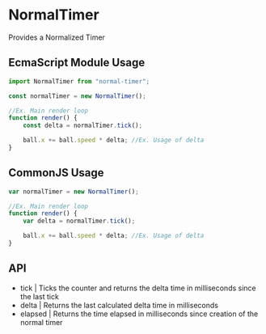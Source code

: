 # NormalTimer

Provides a Normalized Timer

## EcmaScript Module Usage

```js
import NormalTimer from "normal-timer";

const normalTimer = new NormalTimer();

//Ex. Main render loop
function render() {
	const delta = normalTimer.tick();

	ball.x += ball.speed * delta; //Ex. Usage of delta
}
```

## CommonJS Usage

```js
var normalTimer = new NormalTimer();

//Ex. Main render loop
function render() {
	var delta = normalTimer.tick();

	ball.x += ball.speed * delta; //Ex. Usage of delta
}
```

## API

-   tick | Ticks the counter and returns the delta time in milliseconds since the last tick
-   delta | Returns the last calculated delta time in milliseconds
-   elapsed | Returns the time elapsed in milliseconds since creation of the normal timer
